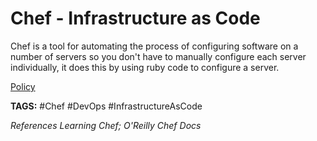 # Chef - Infrastructure as Code

Chef is a tool for automating the process of configuring software on a number of servers so you don't have to manually configure each server individually, it does this by using ruby code to configure a server.

[Policy](<./ChefPolicy.md> "./ChefPolicy")

__TAGS:__
 #Chef #DevOps #InfrastructureAsCode

_References_
_Learning Chef; O'Reilly_
_Chef Docs_

